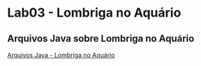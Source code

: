 # Lab03 - Lombriga no Aquário

## Arquivos Java sobre Lombriga no Aquário

[Arquivos Java - Lombriga no Aquário](src/pt/c02oo/s02classe/s03lombriga)
